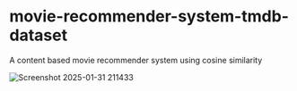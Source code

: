 # movie-recommender-system-tmdb-dataset
A content based movie recommender system using cosine similarity





![Screenshot 2025-01-31 211433](https://github.com/user-attachments/assets/c6ab0c4e-52cb-4d65-b106-c4a69e011e22)
